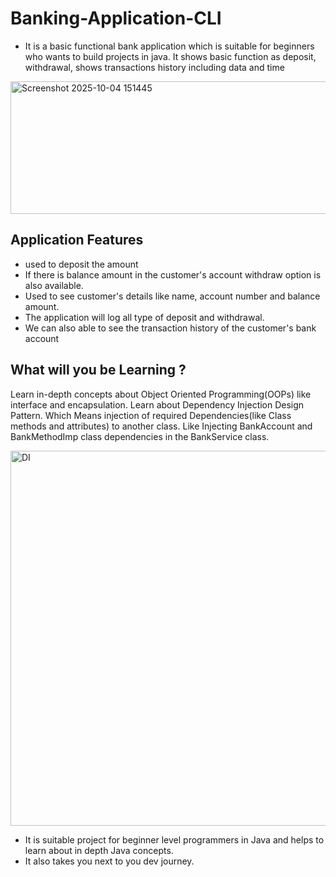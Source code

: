 # Banking-Application-CLI
* It is a basic functional bank application which is suitable for beginners who wants to build projects in java. It shows basic function as deposit, withdrawal, shows transactions history including data and time
<img width="800" height="212" alt="Screenshot 2025-10-04 151445" src="https://github.com/user-attachments/assets/0450f47b-9d21-4733-81dc-edb00c0cafa6" />

## Application Features

* used to deposit the amount
* If there is balance amount in the customer's account withdraw option is also available.
* Used to see customer's details like name, account number and balance amount.
* The application will log all type of deposit and withdrawal.
* We can also able to see the transaction history of the customer's bank account

## What will you be Learning ?

Learn in-depth concepts about Object Oriented Programming(OOPs) like interface and encapsulation.
Learn about Dependency Injection Design Pattern.
Which Means injection of required Dependencies(like Class methods and attributes) to another class. Like Injecting BankAccount and BankMethodImp class dependencies in the BankService class.

<img width="800" height="600" alt="DI" src="https://github.com/user-attachments/assets/076de9b5-ccd2-4ba8-88b4-072161ad2b9f" />

* It is suitable project for beginner level programmers in Java and helps to learn about in depth Java concepts.
* It also takes you next to you dev journey.
